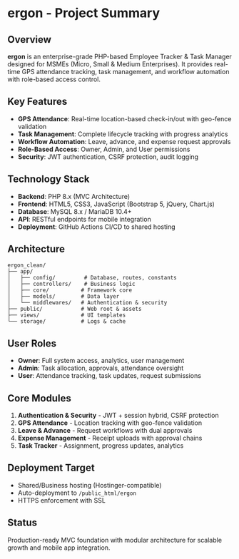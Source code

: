 # ergon - Project Summary

## Overview
**ergon** is an enterprise-grade PHP-based Employee Tracker & Task Manager designed for MSMEs (Micro, Small & Medium Enterprises). It provides real-time GPS attendance tracking, task management, and workflow automation with role-based access control.

## Key Features
- **GPS Attendance**: Real-time location-based check-in/out with geo-fence validation
- **Task Management**: Complete lifecycle tracking with progress analytics
- **Workflow Automation**: Leave, advance, and expense request approvals
- **Role-Based Access**: Owner, Admin, and User permissions
- **Security**: JWT authentication, CSRF protection, audit logging

## Technology Stack
- **Backend**: PHP 8.x (MVC Architecture)
- **Frontend**: HTML5, CSS3, JavaScript (Bootstrap 5, jQuery, Chart.js)
- **Database**: MySQL 8.x / MariaDB 10.4+
- **API**: RESTful endpoints for mobile integration
- **Deployment**: GitHub Actions CI/CD to shared hosting

## Architecture
```
ergon_clean/
├── app/
│   ├── config/         # Database, routes, constants
│   ├── controllers/    # Business logic
│   ├── core/          # Framework core
│   ├── models/        # Data layer
│   └── middlewares/   # Authentication & security
├── public/            # Web root & assets
├── views/             # UI templates
└── storage/           # Logs & cache
```

## User Roles
- **Owner**: Full system access, analytics, user management
- **Admin**: Task allocation, approvals, attendance oversight
- **User**: Attendance tracking, task updates, request submissions

## Core Modules
1. **Authentication & Security** - JWT + session hybrid, CSRF protection
2. **GPS Attendance** - Location tracking with geo-fence validation
3. **Leave & Advance** - Request workflows with dual approvals
4. **Expense Management** - Receipt uploads with approval chains
5. **Task Tracker** - Assignment, progress updates, analytics

## Deployment Target
- Shared/Business hosting (Hostinger-compatible)
- Auto-deployment to `/public_html/ergon`
- HTTPS enforcement with SSL

## Status
Production-ready MVC foundation with modular architecture for scalable growth and mobile app integration.